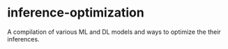# inference-optimization
A compilation of various ML and DL models and ways to optimize the their inferences.

